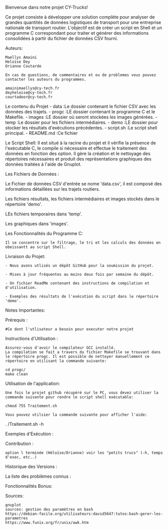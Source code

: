 Bienvenue dans notre projet CY-Trucks!

Ce projet consiste à développer une solution complète pour analyser de grandes quantités de données logistiques de transport pour une entreprise nationale de transport routier. L'objectif est de créer un script en Shell et un programme C correspondant pour traiter et générer des informations consolidées à partir du fichier de données CSV fourni.


Auteurs: 

	Maellys Amaini
	Heloïse Dey
	Orianne Coutarde 

	En cas de questions, de commentaires et ou de problemes vous pouvez contacter les auteurs du programmes.

 	amainimaellys@cy-tech.fr
 	deyheloise@cy-tech.fr
 	courtadeor@cy-tech.fr


Le contenu du Projet
	- data 	:Le dossier contenant le fichier CSV avec les données des trajets.
	- progc 	:LE dossier contenant le programme C et le Makefile.
	- images	:LE dossier où seront stockées les images générées.
	- temp 	:Le dossier pour les fichiers intermédiaires.
	- demo 	:LE dossier pour stocker les résultats d'exécutions précédentes.
	- script.sh 	:Le script shell principal.
	- README.md 	:Ce fichier


Le Script Shell:
	Il est situé à la racine du projet et il vérifie la présence de l'exécutable C, le compile si nécessaire et effectue le traitement des données en fonction des option. Il gère la création et le nettoyage des répertoires nécessaires et produit des représentations graphiques des données traitées à l'aide de Gnuplot.





Les Fichiers de Données :

  Le Fichier de données CSV d'entrée se nome 'data.csv', il est composé des informations détaillées sur les trajets routiers.

  Les fichiers résultats, les fichiers intermédiaires et images stockés dans le répertoire 'demo'.

  LEs fichiers temporaires dans 'temp'.
  
  Les graphiques dans 'images'.




Les Fonctionnalités du Programme C:

	Il se concentre sur le filtrage, le tri et les calculs des données en obeissantt au script Shell.






Livraison du Projet:

	- Nous avons utlisés un dépôt GitHub pour la soumission du projet.

	- Mises à jour fréquentes au moins deux fois par semaine du dépôt.

	- Un fichier ReadMe contenant des instructions de compilation et d'utilisation.

	- Exemples des résultats de l'exécution du script dans le répertoire 'demo'.





Notes Importantes:



Prérequis :

	#Ce dont l'utlisateur a besoin pour executer notre projet




Instructions d'Utilisation :

	Assurez-vous d'avoir le compilateur GCC installé.
	La compilation se fait a travers du fichier Makefile se trouvant dans le répertoire progc. Il est possible de nettoyer manuellement ce répertoire en utilisant la commande suivante:

	cd progc/
	make clean
	

Utilisation de l'application:

	Une fois le projet github récupéré sur le PC, vous devez utiliser la commande suivante pour rendre le script shell exécutable:

	chmod 755 Traitement.sh

	Vous pouvez utilsier la commande suivante pour afficher l'aide:

.	/Traitement.sh -h



Exemples d'Exécution :







Contribution :

	option l terminée (Héloïse/Orianne) voir les "petits trucs" (-h, temps d'exec, etc..)



Historique des Versions :

    


La liste des problèmes connus :



Fonctionnalités Bonus:


Sources:

	gnuplot
	sources: gestion des paramètres en bash
	https://debian-facile.org/utilisateurs:david5647:tutos:bash-gerer-les-parametres 
	https://www.funix.org/fr/unix/awk.htm

